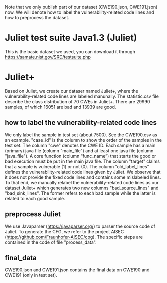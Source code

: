 Note that we only publish part of our dataset (CWE190.json, CWE191.json) now. We will denote how to label the vulnerability-related code lines and how to preprocess the dataset.

# Juliet test suite Java1.3 (Juliet)
  This is the basic dataset we used, you can download it through https://samate.nist.gov/SRD/testsuite.php

# Juliet+
  Based on Juliet, we create our dataser named Juliet+, where the vulnerability-related code lines are labeled manunally. The statistic.csv file describe the class distribution of 70 CWEs in Juliet+. There are 29990 samples, of which 16051 are bad and 13939 are good.
## how to label the vulnerability-related code lines
 We only label the sample in test set (about 7500). See the CWE190.csv as an example. 
 "case_id" is the column to show the order of the samples in the test set. The column "cwe" denotes the CWE ID. Each sample has a main (primary) java file (column "main_file") and at least one java file (column "java_file"). A core function (column “func_name”) that starts the good or bad execution must be put in the main java file. The column "target" claims that a sample is vulnerable (1) or not (0).
The column "old_label_lines" defines the vulnerability-related code lines given by Juliet. We observe that it does not provide the fixed code lines and contains some mislabeled lines. To that end, we manually relabel the vulnerability-related code lines as our dataset Juliet+ which generates two new columns "bad_source_lines" and "bad_sink_lines". The former refers to each bad sample while the latter is related to each good sample.

## preprocess Juliet
We use Javaparser (https://javaparser.org/) to parser the source code of Juliet. To generate the CFG, we refer to the project AISEC (https://github.com/Fraunhofer-AISEC/cpg). The specific steps are contained in the code of file "process_data".

## final_data
CWE190.json and CWE191.json contains the final data on CWE190 and CWE191 (only in test set).


 
